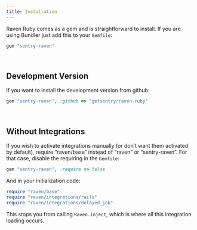 ```yaml
---
title: Installation
---
```


Raven Ruby comes as a gem and is straightforward to install. If you are using Bundler just add this to your `Gemfile`:

```ruby
gem "sentry-raven"
```

&nbsp;
## Development Version

If you want to install the development version from github:

```ruby
gem "sentry-raven", :github => "getsentry/raven-ruby"
```

&nbsp;
## Without Integrations

If you wish to activate integrations manually (or don’t want them activated by default), require “raven/base” instead of “raven” or “sentry-raven”. For that case, disable the requiring in the `Gemfile`:

```ruby
gem "sentry-raven", :require => false
```

And in your initialization code:

```ruby
require "raven/base"
require "raven/integrations/rails"
require "raven/integrations/delayed_job"
```

This stops you from calling `Raven.inject`, which is where all this integration loading occurs.
